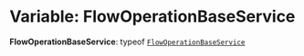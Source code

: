 # Variable: FlowOperationBaseService

**FlowOperationBaseService**: typeof [`FlowOperationBaseService`](/en/auto-docs/free-layout-editor/variables/FlowOperationBaseService-1.md)
